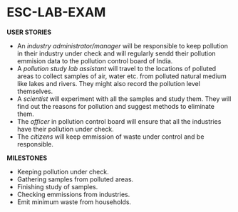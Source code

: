 # ESC-LAB-EXAM

**USER STORIES**

 - An *industry administrator/manager* will be responsible to keep pollution in their industry under check and will regularly sendd their pollution emmision data to the pollution control board of India. 
 - A *pollution study lab assistant* will travel to the locations of polluted areas to collect samples of air, water etc. from polluted natural medium like lakes and rivers. They might also record the pollution level themselves.
 - A *scientist* will experiment with all the samples and study them. They will find out the reasons for pollution and suggest methods to eliminate them. 
 - The *officer* in pollution control board will ensure that all the industries have their pollution under check.
 - The *citizens* will keep emmission of waste under control and be responsible. 
 
**MILESTONES**
 - Keeping pollution under check.
 - Gathering samples from polluted areas.
 -   Finishing study of samples.
 -   Checking emmissions from industries.
 -   Emit minimum waste from households.


